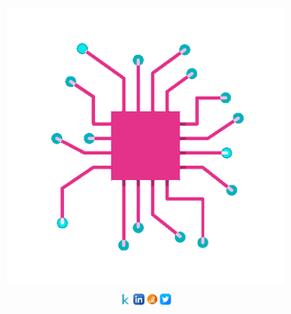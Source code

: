 
<p align = "center">
<img src="ml.gif" alt="Machine Learning">
</p>


<p align="center">
<a href="https://www.kaggle.com/shaifulislam" target="blank"><img align="center" src="kaggle.png" alt="dephraiim" height="18" width="20" /></a>
<a href="https://www.linkedin.com/in/shaiful019/" target="blank"><img align="center" src="linkedin.png" alt="dephraiim" height="20" width="20" /></a>
<a href="https://stackoverflow.com/users/5193658/shaiful-islam" target="blank"><img align="center" src="stack-overflow.png" alt="dephraiim" height="20" width="20" /></a>
<a href="https://twitter.com/IslamMador" target="blank"><img align="center" src="twitter.png" alt="dephraiim" height="20" width="20" /></a>
</p>
<br>
<br>
